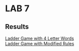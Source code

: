# LAB 7

## Results
[Ladder Game with 4 Letter Words](res/lab7/ladder4.py)    
[Ladder Game with Modified Rules](res/lab7/ladder.py)    